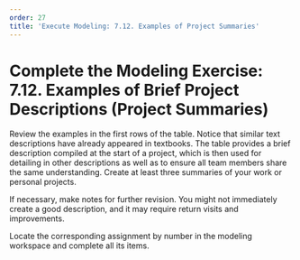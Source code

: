 ```yaml
---
order: 27
title: 'Execute Modeling: 7.12. Examples of Project Summaries'
---
```


# Complete the Modeling Exercise: 7.12. Examples of Brief Project Descriptions (Project Summaries)

Review the examples in the first rows of the table. Notice that similar text descriptions have already appeared in textbooks. The table provides a brief description compiled at the start of a project, which is then used for detailing in other descriptions as well as to ensure all team members share the same understanding. Create at least three summaries of your work or personal projects.

If necessary, make notes for further revision. You might not immediately create a good description, and it may require return visits and improvements.

Locate the corresponding assignment by number in the modeling workspace and complete all its items.